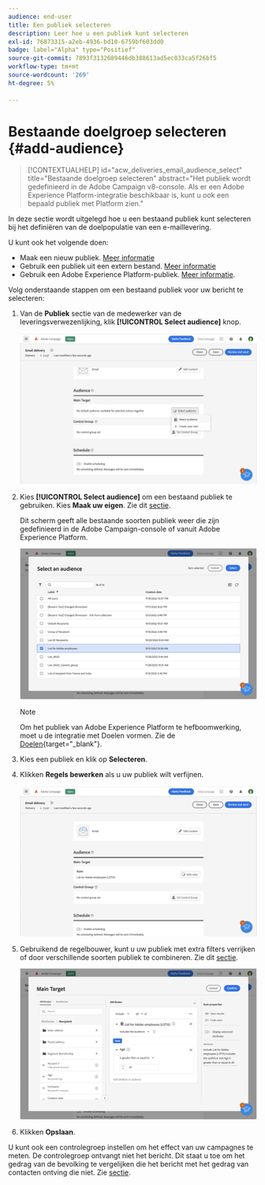 ```yaml
---
audience: end-user
title: Een publiek selecteren
description: Leer hoe u een publiek kunt selecteren
exl-id: 76873315-a2eb-4936-bd10-6759bf603dd0
badge: label="Alpha" type="Positief"
source-git-commit: 7893f3132689446db388613ad5ec033ca5f26bf5
workflow-type: tm+mt
source-wordcount: '269'
ht-degree: 5%

---
```



# Bestaande doelgroep selecteren {#add-audience}

>[!CONTEXTUALHELP]
>id="acw_deliveries_email_audience_select"
>title="Bestaande doelgroep selecteren"
>abstract="Het publiek wordt gedefinieerd in de Adobe Campaign v8-console. Als er een Adobe Experience Platform-integratie beschikbaar is, kunt u ook een bepaald publiek met Platform zien."

In deze sectie wordt uitgelegd hoe u een bestaand publiek kunt selecteren bij het definiëren van de doelpopulatie van een e-maillevering.

U kunt ook het volgende doen:

* Maak een nieuw publiek. [Meer informatie](segment-builder.md)
* Gebruik een publiek uit een extern bestand. [Meer informatie](file-audience.md)
* Gebruik een Adobe Experience Platform-publiek. [Meer informatie](aep-audience.md).


Volg onderstaande stappen om een bestaand publiek voor uw bericht te selecteren:

1. Van de **Publiek** sectie van de medewerker van de leveringsverwezenlijking, klik **[!UICONTROL Select audience]** knop.

   ![](assets/create-audience.png)

1. Kies **[!UICONTROL Select audience]** om een bestaand publiek te gebruiken. Kies **Maak uw eigen**. Zie dit [sectie](segment-builder.md).

   Dit scherm geeft alle bestaande soorten publiek weer die zijn gedefinieerd in de Adobe Campaign-console of vanuit Adobe Experience Platform.

   ![](assets/create-audience2.png)

   >[!NOTE]
   >
   >Om het publiek van Adobe Experience Platform te hefboomwerking, moet u de integratie met Doelen vormen. Zie de [Doelen](https://experienceleague.adobe.com/docs/experience-platform/destinations/home.html?lang=nl){target="_blank"}.

1. Kies een publiek en klik op **Selecteren**.

1. Klikken **Regels bewerken** als u uw publiek wilt verfijnen.

   ![](assets/create-audience3.png)

1. Gebruikend de regelbouwer, kunt u uw publiek met extra filters verrijken of door verschillende soorten publiek te combineren. Zie dit [sectie](segment-builder.md).

   ![](assets/create-audience4.png)

1. Klikken **Opslaan**.

U kunt ook een controlegroep instellen om het effect van uw campagnes te meten. De controlegroep ontvangt niet het bericht. Dit staat u toe om het gedrag van de bevolking te vergelijken die het bericht met het gedrag van contacten ontving die niet. Zie [sectie](control-group.md).